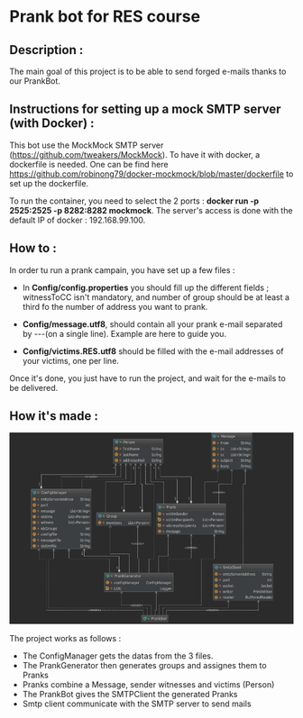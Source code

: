 # Prank bot for RES course

## Description :

The main goal of this project is to be able to send forged e-mails thanks to our PrankBot.

## Instructions for setting up a mock SMTP server (with Docker) : 

This bot use the MockMock SMTP server (https://github.com/tweakers/MockMock). To have it with docker, a dockerfile is needed. One can be find here https://github.com/robinong79/docker-mockmock/blob/master/dockerfile to set up the dockerfile.

To run the container, you need to select the 2 ports : **docker run -p 2525:2525 -p 8282:8282 mockmock**. The server's access is done with the default IP of docker : 192.168.99.100.

## How to :
In order tu run a prank campain, you have set up a few files :
* In **Config/config.properties** you should fill up the different fields ; witnessToCC isn't mandatory, and number of group should be at least a third fo the number of address you want to prank.

* **Config/message.utf8**, should contain all your prank e-mail separated by ---(on a single line). Example are here to guide you.

* **Config/victims.RES.utf8** should be filled with the e-mail addresses of your victims, one per line.

Once it's done, you just have to run the project, and wait for the e-mails to be delivered.

## How it's made :

![ULM Diagramm](/figures/UML.png)

 The project works as follows :
* The ConfigManager gets the datas from the  3 files.
* The PrankGenerator then generates groups and assignes them to Pranks
* Pranks combine a Message, sender witnesses and victims (Person)
* The PrankBot gives the SMTPClient the generated Pranks
* Smtp client communicate with the SMTP server to send mails
